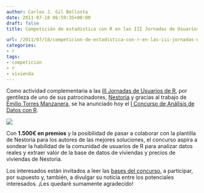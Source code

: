 ```yaml
---
author: Carlos J. Gil Bellosta
date: 2011-07-18 06:59:35+00:00
draft: false
title: Competición de estadística con R en las III Jornadas de Usuarios de R

url: /2011/07/18/competicion-de-estadistica-con-r-en-las-iii-jornadas-de-usuarios-de-r/
categories:
- r
tags:
- competición
- r
- vivienda
---
```


Como actividad complementaria a las [III Jornadas de Usuarios de R](http://www.usar.org.es), por gentileza de uno de sus patrocinadores, [Nestoria](http://www.nestoria.co.uk) y gracias al trabajo de [Emilio Torres Manzanera](http://bellman.ciencias.uniovi.es/emi/profesor.php?id=27), se ha anunciado hoy el [I Concurso de Análisis de Datos con R](http://www.usar.org.es/concurso_es.php).


[![](/wp-uploads/2011/07/nestoria_vivienda.png)
](/wp-uploads/2011/07/nestoria_vivienda.png)


Con **1.500€ en premios** y la posibilidad de pasar a colaborar con la plantilla de Nestoria para los autores de las mejores soluciones, el concurso aspira a sondear la habilidad de la comunidad de usuarios de R para analizar datos reales y extraer valor de la base de datos de viviendas y precios de viviendas de Nestoria.

Los interesados están invitados a leer las [bases del concurso](http://www.usar.org.es/concurso_es.php), a participar, por supuesto y, también, a divulgar su noticia entre los potenciales interesados. ¡Les quedaré sumamente agradecido!
